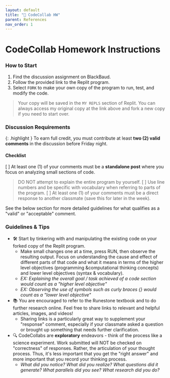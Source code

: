 ```yaml
---
layout: default
title: "💬 CodeCollab HW" 
parent: References
nav_order: 1
---
```


# CodeCollab Homework Instructions

### How to Start
1. Find the discussion assignment on BlackBaud.
2. Follow the provided link to the Replit program.
3. Select `FORK` to make your own copy of the program to run, test, and modify the code.
> Your copy will be saved in the `MY REPLS` section of Replit.
> You can always access my original copy at the link above and fork a new copy if you need to start over.
  
### Discussion Requirements

{: .highlight }
To earn full credit, you must contribute at least **two (2) valid comments** in the discussion before Friday night.

#### Checklist
[ ] At least one (1) of your comments must be a **standalone post** where you focus on analyzing small sections of code.
> DO NOT attempt to explain the entire program by yourself.
[ ] Use line numbers and be specific with vocabulary when referring to parts of the program.
[ ] At least one (1) of your comments must be a direct response to another classmate (save this for later in the week).

See the below section for more detailed guidelines for what qualifies as a "valid" or "acceptable" comment.

### Guidelines & Tips

* 🛠️ Start by tinkering with and manipulating the existing code on your forked copy of the Replit program. 
  * Make small changes one at a time, press RUN, then observe the resulting output. Focus on understanding the cause and effect of different parts of that code and what it means in terms of the higher level objectives (programming &computational thinking concepts) and lower level objectives (syntax & vocabulary).
  * *EX: Explaining the overall goal / task achieved of a code section would count as a "higher level objective"*
  * *EX: Observing the use of symbols such as curly braces {} would count as a "lower level objective"*
* 📚 You are encouraged to refer to the Runestone textbook and to do further research online. Feel free to share links to relevant and helpful articles, images, and videos!
  * Sharing links is a particularly great way to supplement your "response" comment, especially if your classmate asked a question or brought up something that needs further clarification.
* 🔍 CodeCollabs are **exploratory** endeavors - think of the process like a science experiment. Work submitted will NOT be checked on "correctness" of responses. Rather, the articulation of your thought process. Thus, it's less important that you get the "right answer" and more important that you record your thinking process.
  * _What did you notice? What did you realize? What questions did it generate? What parallels did you see? What research did you do?_
